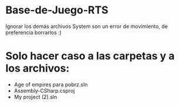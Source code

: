 # Base-de-Juego-RTS
Ignorar los demás archivos System son un error de movimiento, de preferencia borrarlos :)

# Solo hacer caso a las carpetas y a los archivos:
* Age of empires para pobrz.sln
* Assembly-CSharp.csproj
* My project (2).sln
